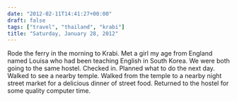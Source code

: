 ```yaml
---
date: "2012-02-11T14:41:27+00:00"
draft: false
tags: ["travel", "thailand", "krabi"]
title: "Saturday, January 28, 2012"
---
```

Rode the ferry in the morning to Krabi. Met a girl my age from England named Louisa who had been teaching English in South Korea. We were both going to the same hostel. Checked in. Planned what to do the next day. Walked to see a nearby temple. Walked from the temple to a nearby night street market for a delicious dinner of street food. Returned to the hostel for some quality computer time.
